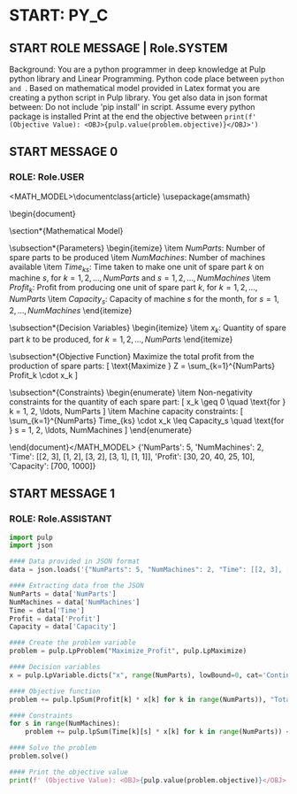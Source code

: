 # START: PY_C 
## START ROLE MESSAGE | Role.SYSTEM 
Background: You are a python programmer in deep knowledge at Pulp python library and Linear Programming. Python code place between ```python and ```. Based on mathematical model provided in Latex format you are creating a python script in Pulp library. You get also data in json format between: <DATA></DATA> Do not include 'pip install' in script. Assume every python package is installed Print at the end the objective between <OBJ></OBJ> `print(f' (Objective Value): <OBJ>{pulp.value(problem.objective)}</OBJ>')` 
## START MESSAGE 0 
### ROLE: Role.USER
<MATH_MODEL>\documentclass{article}
\usepackage{amsmath}

\begin{document}

\section*{Mathematical Model}

\subsection*{Parameters}
\begin{itemize}
    \item $NumParts$: Number of spare parts to be produced
    \item $NumMachines$: Number of machines available
    \item $Time_{ks}$: Time taken to make one unit of spare part $k$ on machine $s$, for $k = 1, 2, \ldots, NumParts$ and $s = 1, 2, \ldots, NumMachines$
    \item $Profit_k$: Profit from producing one unit of spare part $k$, for $k = 1, 2, \ldots, NumParts$
    \item $Capacity_s$: Capacity of machine $s$ for the month, for $s = 1, 2, \ldots, NumMachines$
\end{itemize}

\subsection*{Decision Variables}
\begin{itemize}
    \item $x_k$: Quantity of spare part $k$ to be produced, for $k = 1, 2, \ldots, NumParts$
\end{itemize}

\subsection*{Objective Function}
Maximize the total profit from the production of spare parts:
\[
\text{Maximize } Z = \sum_{k=1}^{NumParts} Profit_k \cdot x_k
\]

\subsection*{Constraints}
\begin{enumerate}
    \item Non-negativity constraints for the quantity of each spare part:
    \[
    x_k \geq 0 \quad \text{for } k = 1, 2, \ldots, NumParts
    \]
    \item Machine capacity constraints:
    \[
    \sum_{k=1}^{NumParts} Time_{ks} \cdot x_k \leq Capacity_s \quad \text{for } s = 1, 2, \ldots, NumMachines
    \]
\end{enumerate}

\end{document}</MATH_MODEL>
<DATA>{'NumParts': 5, 'NumMachines': 2, 'Time': [[2, 3], [1, 2], [3, 2], [3, 1], [1, 1]], 'Profit': [30, 20, 40, 25, 10], 'Capacity': [700, 1000]}</DATA>


## START MESSAGE 1 
### ROLE: Role.ASSISTANT
```python
import pulp
import json

#### Data provided in JSON format
data = json.loads('{"NumParts": 5, "NumMachines": 2, "Time": [[2, 3], [1, 2], [3, 2], [3, 1], [1, 1]], "Profit": [30, 20, 40, 25, 10], "Capacity": [700, 1000]}')

#### Extracting data from the JSON
NumParts = data['NumParts']
NumMachines = data['NumMachines']
Time = data['Time']
Profit = data['Profit']
Capacity = data['Capacity']

#### Create the problem variable
problem = pulp.LpProblem("Maximize_Profit", pulp.LpMaximize)

#### Decision variables
x = pulp.LpVariable.dicts("x", range(NumParts), lowBound=0, cat='Continuous')

#### Objective function
problem += pulp.lpSum(Profit[k] * x[k] for k in range(NumParts)), "Total_Profit"

#### Constraints
for s in range(NumMachines):
    problem += pulp.lpSum(Time[k][s] * x[k] for k in range(NumParts)) <= Capacity[s], f"Capacity_Constraint_{s+1}"

#### Solve the problem
problem.solve()

#### Print the objective value
print(f' (Objective Value): <OBJ>{pulp.value(problem.objective)}</OBJ>')
```

